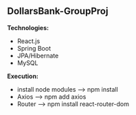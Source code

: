 ## DollarsBank-GroupProj ##

**Technologies:** 
* React.js
* Spring Boot
* JPA/Hibernate
* MySQL

**Execution:**
* install node modules --> npm install
* Axios --> npm add axios
* Router --> npm install react-router-dom
